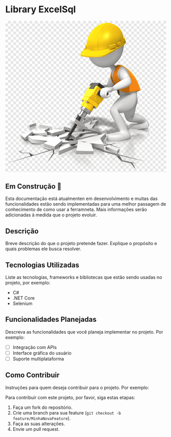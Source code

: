 # Library ExcelSql

<p align="center">
  <img src="../construction.png" alt="Imagem em Construção">
</p>

## Em Construção :construction:

Esta documentação está atualmenten em desenvolvimento e muitas das funcionalidades estão sendo implementadas para uma melhor passagem de conhecimento de como usar a ferramneta. Mais informações serão adicionadas à medida que o projeto evoluir.

## Descrição

Breve descrição do que o projeto pretende fazer. Explique o propósito e quais problemas ele busca resolver.

## Tecnologias Utilizadas

Liste as tecnologias, frameworks e bibliotecas que estão sendo usadas no projeto, por exemplo:

- C#
- .NET Core
- Selenium

## Funcionalidades Planejadas

Descreva as funcionalidades que você planeja implementar no projeto. Por exemplo:

- [ ] Integração com APIs
- [ ] Interface gráfica do usuário
- [ ] Suporte multiplataforma

## Como Contribuir

Instruções para quem deseja contribuir para o projeto. Por exemplo:

Para contribuir com este projeto, por favor, siga estas etapas:

1. Faça um fork do repositório.
2. Crie uma branch para sua feature (`git checkout -b feature/MinhaNovaFeature`).
3. Faça as suas alterações.
4. Envie um pull request.
